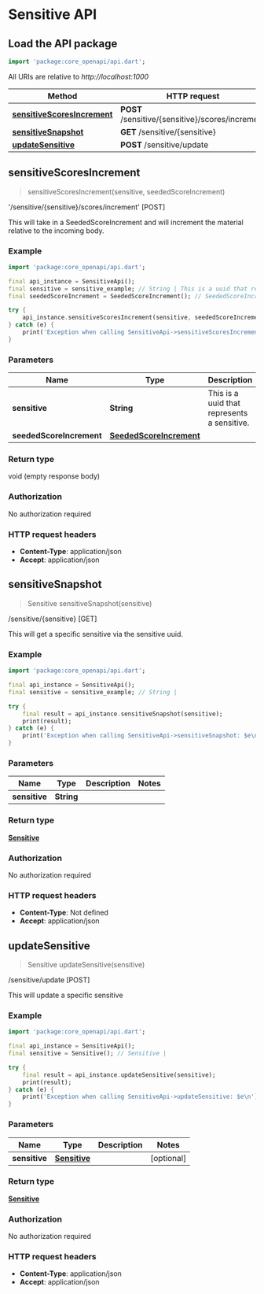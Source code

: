 # Sensitive API

## Load the API package
```dart
import 'package:core_openapi/api.dart';
```

All URIs are relative to *http://localhost:1000*

Method | HTTP request | Description
------------- | ------------- | -------------
[**sensitiveScoresIncrement**](SensitiveApi#sensitivescoresincrement) | **POST** /sensitive/\{sensitive\}/scores/increment | '/sensitive/\{sensitive\}/scores/increment' [POST]
[**sensitiveSnapshot**](SensitiveApi#sensitivesnapshot) | **GET** /sensitive/\{sensitive\} | /sensitive/\{sensitive\} [GET]
[**updateSensitive**](SensitiveApi#updatesensitive) | **POST** /sensitive/update | /sensitive/update [POST]


## **sensitiveScoresIncrement**
> sensitiveScoresIncrement(sensitive, seededScoreIncrement)

'/sensitive/\{sensitive\}/scores/increment' [POST]

This will take in a SeededScoreIncrement and will increment the material relative to the incoming body.

### Example
```dart
import 'package:core_openapi/api.dart';

final api_instance = SensitiveApi();
final sensitive = sensitive_example; // String | This is a uuid that represents a sensitive.
final seededScoreIncrement = SeededScoreIncrement(); // SeededScoreIncrement | 

try {
    api_instance.sensitiveScoresIncrement(sensitive, seededScoreIncrement);
} catch (e) {
    print('Exception when calling SensitiveApi->sensitiveScoresIncrement: $e\n');
}
```

### Parameters

Name | Type | Description  | Notes
------------- | ------------- | ------------- | -------------
 **sensitive** | **String**| This is a uuid that represents a sensitive. | 
 **seededScoreIncrement** | [**SeededScoreIncrement**](../models/SeededScoreIncrement)|  | [optional] 

### Return type

void (empty response body)

### Authorization

No authorization required

### HTTP request headers

 - **Content-Type**: application/json
 - **Accept**: application/json



## **sensitiveSnapshot**
> Sensitive sensitiveSnapshot(sensitive)

/sensitive/\{sensitive\} [GET]

This will get a specific sensitive via the sensitive uuid.

### Example
```dart
import 'package:core_openapi/api.dart';

final api_instance = SensitiveApi();
final sensitive = sensitive_example; // String | 

try {
    final result = api_instance.sensitiveSnapshot(sensitive);
    print(result);
} catch (e) {
    print('Exception when calling SensitiveApi->sensitiveSnapshot: $e\n');
}
```

### Parameters

Name | Type | Description  | Notes
------------- | ------------- | ------------- | -------------
 **sensitive** | **String**|  | 

### Return type

[**Sensitive**](../models/Sensitive)

### Authorization

No authorization required

### HTTP request headers

 - **Content-Type**: Not defined
 - **Accept**: application/json



## **updateSensitive**
> Sensitive updateSensitive(sensitive)

/sensitive/update [POST]

This will update a specific sensitive

### Example
```dart
import 'package:core_openapi/api.dart';

final api_instance = SensitiveApi();
final sensitive = Sensitive(); // Sensitive | 

try {
    final result = api_instance.updateSensitive(sensitive);
    print(result);
} catch (e) {
    print('Exception when calling SensitiveApi->updateSensitive: $e\n');
}
```

### Parameters

Name | Type | Description  | Notes
------------- | ------------- | ------------- | -------------
 **sensitive** | [**Sensitive**](../models/Sensitive)|  | [optional] 

### Return type

[**Sensitive**](../models/Sensitive)

### Authorization

No authorization required

### HTTP request headers

 - **Content-Type**: application/json
 - **Accept**: application/json



